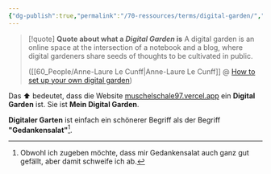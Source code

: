 ```yaml
---
{"dg-publish":true,"permalink":"/70-ressources/terms/digital-garden/","tags":["class/termNote"],"created":"2023-11-06T10:22:40.226+01:00","updated":"2023-11-07T17:39:34.640+01:00"}
---
```



> [!quote] **Quote about what a *Digital Garden* is**
> A digital garden is an online space at the intersection of a notebook and a blog, where digital gardeners share seeds of thoughts to be cultivated in public.
> 
> ([[60_People/Anne-Laure Le Cunff\|Anne-Laure Le Cunff]] @ [How to set up your own digital garden](https://nesslabs.com/digital-garden-set-up))
> 

Das ⬆️ bedeutet, dass die Website [muschelschale97.vercel.app](https://muschelschale97.vercel.app/) ein **Digital Garden** ist. Sie ist **Mein Digital Garden**.

**Digitaler Garten** ist einfach ein schönerer Begriff als der Begriff **"Gedankensalat"**[^1].




[^1]: Obwohl ich zugeben möchte, dass mir Gedankensalat auch ganz gut gefällt, aber damit schweife ich ab.